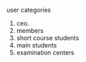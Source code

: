 user categories

1. ceo.
2. members
3. short course students
4. main students
5. examination centers
